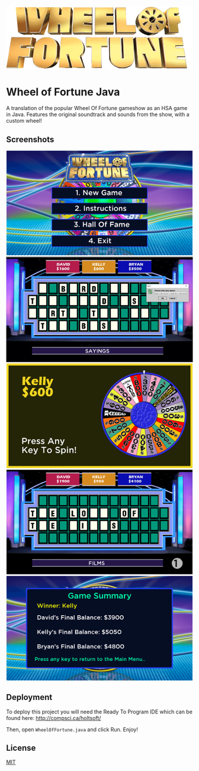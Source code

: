 
![alt text](https://github.com/daniel-su1/java-wheel-of-fortune/blob/main/img/logoSplashScreen.png?raw=true)

# Wheel of Fortune Java

A translation of the popular Wheel Of Fortune gameshow as an HSA game in Java. Features the original soundtrack and sounds from the show, with a custom wheel!



## Screenshots
![App Screenshot](https://raw.githubusercontent.com/daniel-su1/java-wheel-of-fortune/main/screenshots/main%20menu.bmp)
![App Screenshot](https://github.com/daniel-su1/java-wheel-of-fortune/blob/main/screenshots/guessing.jpg?raw=true)
![App Screenshot](https://raw.githubusercontent.com/daniel-su1/java-wheel-of-fortune/main/screenshots/spinning%20wheel.bmp)
![App Screenshot](https://raw.githubusercontent.com/daniel-su1/java-wheel-of-fortune/main/screenshots/guessing%202.bmp)
![App Screenshot](https://raw.githubusercontent.com/daniel-su1/java-wheel-of-fortune/main/screenshots/end%20game.bmp)


## Deployment

To deploy this project you will need the Ready To Program IDE which can be found here:
http://compsci.ca/holtsoft/

Then, open `WheelOfFortune.java` and click Run. Enjoy!



## License

[MIT](https://choosealicense.com/licenses/mit/)

